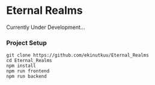 # Eternal Realms

Currently Under Development...

### Project Setup

```
git clone https://github.com/ekinutkuu/Eternal_Realms
cd Eternal_Realms
npm install
npm run frontend
npm run backend
```
